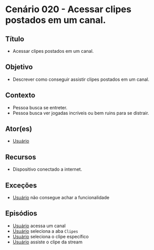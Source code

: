 # Cenário 020 - Acessar clipes postados em um canal.

## Título
* Acessar clipes postados em um canal.

## Objetivo
* Descrever como conseguir assistir clipes postados em um canal.

## Contexto
* Pessoa busca se entreter.
* Pessoa busca ver jogadas incríveis ou bem ruins para se distrair.

## Ator(es)
* [Usuário](User) 

## Recursos
* Dispositivo conectado a internet.

## Exceções
* [Usuário](User) não consegue achar a funcionalidade

## Episódios
* [Usuário](User) acessa um canal
* [Usuário](User) seleciona a aba ```Clipes```
* [Usuário](User) seleciona o clipe específico
* [Usuário](User) assiste o clipe da stream
